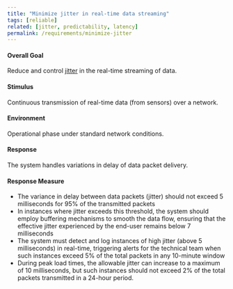 ```yaml
---
title: "Minimize jitter in real-time data streaming"
tags: [reliable]
related: [jitter, predictability, latency]
permalink: /requirements/minimize-jitter
---
```


<div class="quality-requirement" markdown="1">

#### Overall Goal
Reduce and control [jitter](/qualities/jitter) in the real-time streaming of data.


#### Stimulus

Continuous transmission of real-time data (from sensors) over a network.

#### Environment

Operational phase under standard network conditions.

#### Response

The system handles variations in delay of data packet delivery.

#### Response Measure

* The variance in delay between data packets (jitter) should not exceed 5 milliseconds for 95% of the transmitted packets
* In instances where jitter exceeds this threshold, the system should employ buffering mechanisms to smooth the data flow, ensuring that the effective jitter experienced by the end-user remains below 7 milliseconds
* The system must detect and log instances of high jitter (above 5 milliseconds) in real-time, triggering alerts for the technical team when such instances exceed 5% of the total packets in any 10-minute window
* During peak load times, the allowable jitter can increase to a maximum of 10 milliseconds, but such instances should not exceed 2% of the total packets transmitted in a 24-hour period.

</div><br>
